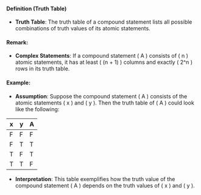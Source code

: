 #### Definition (Truth Table)
- **<span class="btb">Truth Table</span>**: The truth table of a compound statement lists all possible combinations of truth values of its atomic statements.

#### Remark:
- **<span class="btb">Complex Statements</span>**: If a compound statement \( A \) consists of \( n \) atomic statements, it has at least \( (n + 1) \) columns and exactly \( 2^n \) rows in its truth table.

#### Example:
- **<span class="btb">Assumption</span>**: Suppose the compound statement \( A \) consists of the atomic statements \( x \) and \( y \). Then the truth table of \( A \) could look like the following:

| x | y | A |
|---|---|---|
| <span class="rtb">F</span> | <span class="rtb">F</span> | <span class="rtb">F</span> |
| <span class="rtb">F</span> | <span class="gtb">T</span> | <span class="gtb">T</span> |
| <span class="gtb">T</span> | <span class="rtb">F</span> | <span class="gtb">T</span> |
| <span class="gtb">T</span> | <span class="gtb">T</span> | <span class="rtb">F</span> |


- **<span class="btb">Interpretation</span>**: This table exemplifies how the truth value of the compound statement \( A \) depends on the truth values of \( x \) and \( y \).

